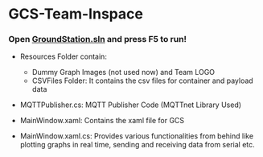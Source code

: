 # GCS-Team-Inspace

### Open [GroundStation.sln]([google.com](https://github.com/Ishwarendra/GCS-Team-Inspace/blob/main/GroundStation.sln)) and press F5 to run!

- Resources Folder contain:
  - Dummy Graph Images (not used now) and Team LOGO
  - CSVFiles Folder: It contains the csv files for container and payload data

- MQTTPublisher.cs: MQTT Publisher Code (MQTTnet Library Used)

- MainWindow.xaml: Contains the xaml file for GCS

- MainWindow.xaml.cs: Provides various functionalities from behind like plotting graphs in real time, sending and receiving data from serial etc.
